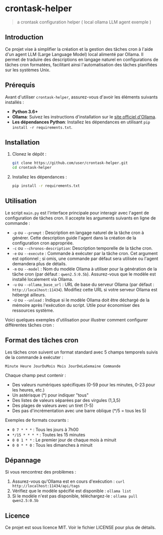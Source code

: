 # crontask-helper
> a crontask configuration helper ( local ollama LLM agent exemple )


## Introduction
Ce projet vise à simplifier la création et la gestion des tâches cron à l'aide d'un agent LLM (Large Language Model) local alimenté par Ollama. Il permet de traduire des descriptions en langage naturel en configurations de tâches cron formatées, facilitant ainsi l'automatisation des tâches planifiées sur les systèmes Unix.

## Prérequis

Avant d'utiliser `crontask-helper`, assurez-vous d'avoir les éléments suivants installés :

*   **Python 3.6+**
*   **Ollama**: Suivez les instructions d'installation sur le [site officiel d'Ollama](https://ollama.com/).
*   **Les dépendances Python**: Installez les dépendances en utilisant `pip install -r requirements.txt`.

## Installation

1.  Clonez le dépôt :

    ```bash
    git clone https://github.com/user/crontask-helper.git
    cd crontask-helper
    ```
2.  Installez les dépendances :

    ```bash
    pip install -r requirements.txt
    ```

## Utilisation

Le script `main.py` est l'interface principale pour interagir avec l'agent de configuration de tâches cron. Il accepte les arguments suivants en ligne de commande :

*   `-p` ou `--prompt` : Description en langage naturel de la tâche cron à générer. Cette description guide l'agent dans la création de la configuration cron appropriée.
*   `-c` ou `--chronos-description`: Description temporelle de la tâche cron.
*   `-e` ou `--execute` : Commande à exécuter par la tâche cron. Cet argument est optionnel ; si omis, une commande par défaut sera utilisée ou l'agent demandera plus de détails.
*   `-m` ou `--model` : Nom du modèle Ollama à utiliser pour la génération de la tâche cron (par défaut : `qwen2.5:0.5b`). Assurez-vous que le modèle est installé localement via Ollama.
*   `-u` ou `--ollama_base_url` : URL de base du serveur Ollama (par défaut : `http://localhost:11434`). Modifiez cette URL si votre serveur Ollama est hébergé ailleurs.
*   `-U` ou `--unload` : Indique si le modèle Ollama doit être déchargé de la mémoire après l'exécution du script. Utile pour économiser des ressources système.

Voici quelques exemples d'utilisation pour illustrer comment configurer différentes tâches cron :

## Format des tâches cron

Les tâches cron suivent un format standard avec 5 champs temporels suivis de la commande à exécuter :

```
Minute Heure JourDuMois Mois JourDeLaSemaine Commande
```

Chaque champ peut contenir :
- Des valeurs numériques spécifiques (0-59 pour les minutes, 0-23 pour les heures, etc.)
- Un astérisque (*) pour indiquer "tous"
- Des listes de valeurs séparées par des virgules (1,3,5)
- Des plages de valeurs avec un tiret (1-5)
- Des pas d'incrémentation avec une barre oblique (*/5 = tous les 5)

Exemples de formats courants :
- `0 7 * * *` : Tous les jours à 7h00
- `*/15 * * * *` : Toutes les 15 minutes
- `0 0 1 * *` : Le premier jour de chaque mois à minuit
- `0 0 * * 0` : Tous les dimanches à minuit

## Dépannage

Si vous rencontrez des problèmes :

1. Assurez-vous qu'Ollama est en cours d'exécution : `curl http://localhost:11434/api/tags`
2. Vérifiez que le modèle spécifié est disponible : `ollama list`
3. Si le modèle n'est pas disponible, téléchargez-le : `ollama pull qwen2.5:0.5b`

## Licence

Ce projet est sous licence MIT. Voir le fichier LICENSE pour plus de détails.